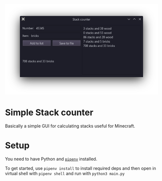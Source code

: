 <p align="center"><img src="./screenshot.png" alt="Screenshot"></p>

# Simple Stack counter
Basically a simple GUI for calculating stacks useful for Minecraft.

# Setup

You need to have Python and [`pipenv`](https://pipenv.pypa.io/en/latest/#) installed.

To get started, use `pipenv install` to install required deps and then open in virtual shell with `pipenv shell` and run with `python3 main.py`